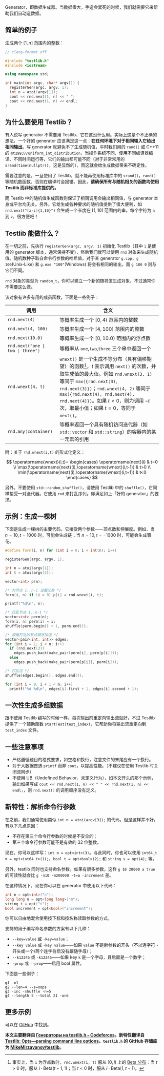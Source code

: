 Generator，即数据生成器。当数据很大，手造会累死的时候，我们就需要它来帮助我们自动造数据。

## 简单的例子

生成两个 $[1,n]$ 范围内的整数：

```cpp
// clang-format off

#include "testlib.h"
#include <iostream>

using namespace std;

int main(int argc, char* argv[]) {
  registerGen(argc, argv, 1);
  int n = atoi(argv[1]);
  cout << rnd.next(1, n) << " ";
  cout << rnd.next(1, n) << endl;
}
```

## 为什么要使用 Testlib？

有人说写 generator 不需要用 Testlib，它在这没什么用。实际上这是个不正确的想法。一个好的 generator 应该满足这一点：**在任何环境下对于相同输入它给出相同输出**。写 generator 就避免不了生成随机值，平时我们用的 `rand()` 或 C++11 的 `mt19937/uniform_int_distribution`，当操作系统不同、使用不同编译器编译、不同时间运行等，它们的输出都可能不同（对于非常常用的 `srand(time(nullptr))`，这是显然的），而这就会给生成数据带来不确定性。

需要注意的是，一旦使用了 Testlib，就不能再使用标准库中的 `srand()`，`rand()` 等随机数函数，否则在编译时会报错。因此，**请确保所有与随机相关的函数均使用 Testlib 而非标准库提供的。**

而 Testlib 中的随机值生成函数则保证了相同调用会输出相同值，与 generator 本身或平台均无关。另外。它给生成各种要求的随机值提供了很大便利，如 `rnd.next("[a-z]{1,10}")` 会生成一个长度在 $[1,10]$ 范围内的串，每个字符为 `a` 到 `z`，很方便吧！

## Testlib 能做什么？

在一切之前，先执行 `registerGen(argc, argv, 1)` 初始化 Testlib（其中 `1` 是使用的 generator 版本，通常保持不变），然后我们就可以使用 `rnd` 对象来生成随机值。随机数种子取自命令行参数的哈希值，对于某 generator `g.cpp`，`g 100`(Unix-Like) 和 `g.exe "100"`(Windows) 将会有相同的输出，而 `g 100 0` 则与它们不同。

`rnd` 对象的类型为 `random_t`，你可以建立一个新的随机值生成对象，不过通常你不需要这么做。

该对象有许多有用的成员函数，下面是一些例子：

| 调用                                           | 含义                                                                                                                                                                                                                                                        |
| -------------------------------------------- | --------------------------------------------------------------------------------------------------------------------------------------------------------------------------------------------------------------------------------------------------------- |
| `rnd.next(4)`                                | 等概率生成一个 $[0,4)$ 范围内的整数                                                                                                                                                                                                                                    |
| `rnd.next(4, 100)`                           | 等概率生成一个 $[4,100]$ 范围内的整数                                                                                                                                                                                                                                  |
| `rnd.next(10.0)`                             | 等概率生成一个 $[0,10.0)$ 范围内的浮点数                                                                                                                                                                                                                                |
| <code>rnd.next("one \| two \| three")</code> | 等概率从 `one`,`two`,`three` 三个串中返回一个                                                                                                                                                                                                                         |
| `rnd.wnext(4, t)`                            | `wnext()` 是一个生成不等分布（具有偏移期望）的函数[^note1]，$t$ 表示调用 `next()` 的次数，并取生成值的最大值。例如 `rnd.wnext(3, 1)` 等同于 `max({rnd.next(3), rnd.next(3)})`；`rnd.wnext(4, 2)` 等同于 `max({rnd.next(4), rnd.next(4), rnd.next(4)})`。如果 $t < 0$，则为调用 $-t$ 次，取最小值；如果 $t=0$，等同于 `next()`。 |
| `rnd.any(container)`                         | 等概率返回一个具有随机访问迭代器（如 `std::vector` 和 `std::string`）的容器内的某一元素的引用                                                                                                                                                                                             |

附：关于 `rnd.wnext(i,t)` 的形式化定义：

$$
\operatorname{wnext}(i,t)=
\begin{cases}
\operatorname{next}(i) & t=0 \\
\max(\operatorname{next}(i),\operatorname{wnext}(i,t-1)) & t>0 \\
\min(\operatorname{next}(i),\operatorname{wnext}(i,t+1)) & t<0
\end{cases}
$$

另外，不要使用 `std::random_shuffle()`，请使用 Testlib 中的 `shuffle()`，它同样接受一对迭代器。它使用 `rnd` 来打乱序列，即满足如上「好的 generator」的要求。

## 示例：生成一棵树

下面是生成一棵树的主要代码，它接受两个参数——顶点数和伸展度。例如，当 $n=10,t=1000$ 时，可能会生成链；当 $n=10,t=-1000$ 时，可能会生成菊花。

```cpp
#define forn(i, n) for (int i = 0; i < int(n); i++)

registerGen(argc, argv, 1);

int n = atoi(argv[1]);
int t = atoi(argv[2]);

vector<int> p(n);

/* 为节点 1..n-1 设置父亲 */
forn(i, n) if (i > 0) p[i] = rnd.wnext(i, t);

printf("%d\n", n);

/* 打乱节点 1..n-1 */
vector<int> perm(n);
forn(i, n) perm[i] = i;
shuffle(perm.begin() + 1, perm.end());

/* 根据打乱的节点顺序加边 */
vector<pair<int, int>> edges;
for (int i = 1; i < n; i++)
  if (rnd.next(2))
    edges.push_back(make_pair(perm[i], perm[p[i]]));
  else
    edges.push_back(make_pair(perm[p[i]], perm[i]));

/* 打乱边 */
shuffle(edges.begin(), edges.end());

for (int i = 0; i + 1 < n; i++)
  printf("%d %d\n", edges[i].first + 1, edges[i].second + 1);
```

## 一次性生成多组数据

跟不使用 Testlib 编写的时候一样，每次输出前重定向输出流就好，不过 Testlib 提供了一个辅助函数 `startTest(test_index)`，它帮助你将输出流重定向到 `test_index` 文件。

## 一些注意事项

-   严格遵循题目的格式要求，如空格和换行，注意文件的末尾应有一个换行。
-   对于大数据首选 `printf` 而非 `cout`，以提高性能。（不建议在使用 Testlib 时关闭流同步）
-   不使用 UB（Undefined Behavior，未定义行为），如本文开头的那个示例，输出如果写成 `cout << rnd.next(1, n) << " " << rnd.next(1, n) << endl;`，则 `rnd.next()` 的调用顺序没有定义。

## 新特性：解析命令行参数

在之前，我们通常使用类似 `int n = atoi(argv[3]);` 的代码，但是这样并不好。有以下几点原因：

-   不存在第三个命令行参数的时候是不安全的；
-   第三个命令行参数可能不是有效的 32 位整数。

现在，你可以这样写：`int n = opt<int>(3)`。与此同时，你也可以使用 `int64_t m = opt<int64_t>(1);`，`bool t = opt<bool>(2);` 和 `string s = opt(4);` 等。

另外，testlib 同时也支持命名参数。如果有很多参数，这样 `g 10 20000 a true` 的可读性就会比 `g -n10 -m200000 -t=a -increment` 差。

在这种情况下，现在你可以在 generator 中使用以下代码：

```cpp
int n = opt<int>("n");
long long n = opt<long long>("m");
string t = opt("t");
bool increment = opt<bool>("increment");
```

你可以自由地混合使用按下标和按名称读取参数的方式。

支持的用于编写命名参数的方案有以下几种：

-   `--key=value` 或 `-key=value`；
-   `--key value` 或 `-key value`——如果 `value` 不是新参数的开头（不以连字符 `-` 开头或一个/两个连字符后没有跟随字母）；
-   `--k12345` 或 `-k12345`——如果 key `k` 是一个字母，且后面是一个数字；
-   `-prop` 或 `--prop`——启用 bool 属性。

下面是一些例子：

```text
g1 -n1
g2 --len=4 --s=oops
g3 -inc -shuffle -n=5
g4 --length 5 --total 21 -ord
```

## 更多示例

可以在 [GitHub](https://github.com/MikeMirzayanov/testlib/tree/master/generators) 中找到。

**本文主要翻译自 [Генераторы на testlib.h - Codeforces](https://codeforces.com/blog/entry/18291)。新特性翻译自 [Testlib: Opts—parsing command line options](https://codeforces.com/blog/entry/72702)。`testlib.h` 的 GitHub 存储库为 [MikeMirzayanov/testlib](https://github.com/MikeMirzayanov/testlib)。**

[^note1]: 事实上，当 `i` 为浮点数时，`rnd.wnext(i, t)` 服从 $[0,i)$ 上的 [Beta 分布](https://en.wikipedia.org/wiki/Beta_distribution)：当 $t > 0$ 时，服从 $i\cdot \mathrm{Beta}(t+1,1)$；当 $t < 0$ 时，服从 $i\cdot \mathrm{Beta}(1,t+1)$。
